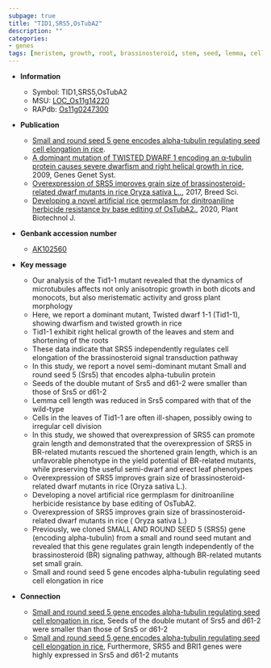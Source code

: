 ```yaml
---
subpage: true
title: "TID1,SRS5,OsTubA2"
description: ""
categories:
- genes
tags: [meristem, growth, root, brassinosteroid, stem, seed, lemma, cell elongation, dwarf, cell division, leaf, grain, grain length, yield, grain size, erect, herbicide resistance]
---
```


* **Information**  
    + Symbol: TID1,SRS5,OsTubA2  
    + MSU: [LOC_Os11g14220](http://rice.plantbiology.msu.edu/cgi-bin/ORF_infopage.cgi?orf=LOC_Os11g14220)  
    + RAPdb: [Os11g0247300](http://rapdb.dna.affrc.go.jp/viewer/gbrowse_details/irgsp1?name=Os11g0247300)  

* **Publication**  
    + [Small and round seed 5 gene encodes alpha-tubulin regulating seed cell elongation in rice](N+Y).
    + [A dominant mutation of TWISTED DWARF 1 encoding an α-tubulin protein causes severe dwarfism and right helical growth in rice](http://www.ncbi.nlm.nih.gov/pubmed?term=A+dominant+mutation+of+TWISTED+DWARF+1+encoding+an+α-tubulin+protein+causes+severe+dwarfism+and+right+helical+growth+in+rice%5BTitle%5D), 2009, Genes Genet Syst.
    + [Overexpression of SRS5 improves grain size of brassinosteroid-related dwarf mutants in rice Oryza sativa L..](http://www.ncbi.nlm.nih.gov/pubmed?term=Overexpression+of+SRS5+improves+grain+size+of+brassinosteroid-related+dwarf+mutants+in+rice+Oryza+sativa+L..%5BTitle%5D), 2017, Breed Sci.
    + [Developing a novel artificial rice germplasm for dinitroaniline herbicide resistance by base editing of OsTubA2.](http://www.ncbi.nlm.nih.gov/pubmed?term=Developing+a+novel+artificial+rice+germplasm+for+dinitroaniline+herbicide+resistance+by+base+editing+of+OsTubA2.%5BTitle%5D), 2020, Plant Biotechnol J.

* **Genbank accession number**  
    + [AK102560](http://www.ncbi.nlm.nih.gov/nuccore/AK102560)

* **Key message**  
    + Our analysis of the Tid1-1 mutant revealed that the dynamics of microtubules affects not only anisotropic growth in both dicots and monocots, but also meristematic activity and gross plant morphology
    + Here, we report a dominant mutant, Twisted dwarf 1-1 (Tid1-1), showing dwarfism and twisted growth in rice
    + Tid1-1 exhibit right helical growth of the leaves and stem and shortening of the roots
    + These data indicate that SRS5 independently regulates cell elongation of the brassinosteroid signal transduction pathway
    + In this study, we report a novel semi-dominant mutant Small and round seed 5 (Srs5) that encodes alpha-tubulin protein
    + Seeds of the double mutant of Srs5 and d61-2 were smaller than those of Srs5 or d61-2
    + Lemma cell length was reduced in Srs5 compared with that of the wild-type
    + Cells in the leaves of Tid1-1 are often ill-shapen, possibly owing to irregular cell division
    + In this study, we showed that overexpression of SRS5 can promote grain length and demonstrated that the overexpression of SRS5 in BR-related mutants rescued the shortened grain length, which is an unfavorable phenotype in the yield potential of BR-related mutants, while preserving the useful semi-dwarf and erect leaf phenotypes
    + Overexpression of SRS5 improves grain size of brassinosteroid-related dwarf mutants in rice (Oryza sativa L.).
    + Developing a novel artificial rice germplasm for dinitroaniline herbicide resistance by base editing of OsTubA2.
    + Overexpression of SRS5 improves grain size of brassinosteroid-related dwarf mutants in rice ( Oryza sativa L.)
    + Previously, we cloned SMALL AND ROUND SEED 5 (SRS5) gene (encoding alpha-tubulin) from a small and round seed mutant and revealed that this gene regulates grain length independently of the brassinosteroid (BR) signaling pathway, although BR-related mutants set small grain.
    + Small and round seed 5 gene encodes alpha-tubulin regulating seed cell elongation in rice

* **Connection**  
    + [Small and round seed 5 gene encodes alpha-tubulin regulating seed cell elongation in rice](http://www.ncbi.nlm.nih.gov/pubmed?term=Small+and+round+seed+5+gene+encodes+alpha-tubulin+regulating+seed+cell+elongation+in+rice%5BTitle%5D), Seeds of the double mutant of Srs5 and d61-2 were smaller than those of Srs5 or d61-2
    + [Small and round seed 5 gene encodes alpha-tubulin regulating seed cell elongation in rice](http://www.ncbi.nlm.nih.gov/pubmed?term=Small+and+round+seed+5+gene+encodes+alpha-tubulin+regulating+seed+cell+elongation+in+rice%5BTitle%5D), Furthermore, SRS5 and BRI1 genes were highly expressed in Srs5 and d61-2 mutants



